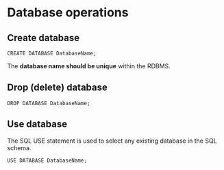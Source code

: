 # Database operations

## Create database
```text
CREATE DATABASE DatabaseName;
```

The **database name should be unique** within the RDBMS.

## Drop (delete) database

```text
DROP DATABASE DatabaseName;
```

## Use database

The SQL USE statement is used to select any existing database in the SQL schema.

```text
USE DATABASE DatabaseName;
